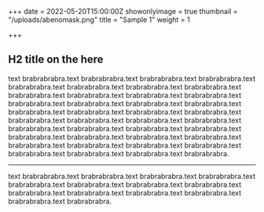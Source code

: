 +++
date = 2022-05-20T15:00:00Z
showonlyimage = true
thumbnail = "/uploads/abenomask.png"
title = "Sample 1"
weight = 1

+++
## H2 title on the here

text brabrabrabra.text brabrabrabra.text brabrabrabra.text brabrabrabra.text brabrabrabra.text brabrabrabra.text brabrabrabra.text brabrabrabra.text brabrabrabra.text brabrabrabra.text brabrabrabra.text brabrabrabra.text brabrabrabra.text brabrabrabra.text brabrabrabra.text brabrabrabra.text brabrabrabra.text brabrabrabra.text brabrabrabra.text brabrabrabra.text brabrabrabra.text brabrabrabra.text brabrabrabra.text brabrabrabra.text brabrabrabra.text brabrabrabra.text brabrabrabra.text brabrabrabra.text brabrabrabra.text brabrabrabra.text brabrabrabra.text brabrabrabra.text brabrabrabra.text brabrabrabra.text brabrabrabra.text brabrabrabra.text brabrabrabra.text brabrabrabra.text brabrabrabra.text brabrabrabra.

***

text brabrabrabra.text brabrabrabra.text brabrabrabra.text brabrabrabra.text brabrabrabra.text brabrabrabra.text brabrabrabra.text brabrabrabra.text brabrabrabra.text brabrabrabra.text brabrabrabra.text brabrabrabra.text brabrabrabra.text brabrabrabra.